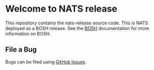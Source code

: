 # Welcome to NATS release


This repository contains the nats-release source code. This is NATS deployed as a BOSH release.  See the [BOSH](http://bosh.io/) documentation for more information on BOSH.

## File a Bug

Bugs can be filed using [GitHub Issues](http://github.com/cloudfoundry/nats-release/issues/new).
